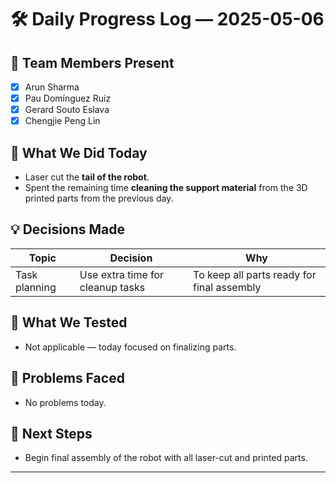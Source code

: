# 🛠️ Daily Progress Log — 2025-05-06

## 👥 Team Members Present
- [x] Arun Sharma
- [x] Pau Domínguez Ruiz
- [x] Gerard Souto Eslava
- [x] Chengjie Peng Lin

## 🎯 What We Did Today
- Laser cut the **tail of the robot**.  
- Spent the remaining time **cleaning the support material** from the 3D printed parts from the previous day.

## 💡 Decisions Made
| Topic        | Decision                        | Why                                      |
|--------------|----------------------------------|-------------------------------------------|
| Task planning | Use extra time for cleanup tasks | To keep all parts ready for final assembly |

## 🧪 What We Tested
- Not applicable — today focused on finalizing parts.

## 🔧 Problems Faced
- No problems today.

## 📌 Next Steps
- Begin final assembly of the robot with all laser-cut and printed parts.

---
